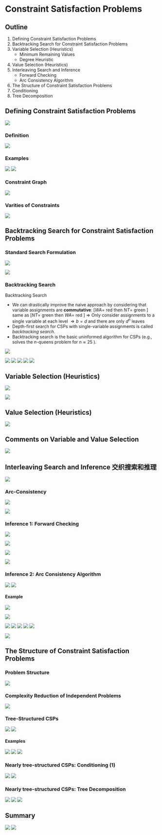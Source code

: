 # Constraint Satisfaction Problems

## Outline

1. Defining Constraint Satisfaction Problems
2. Backtracking Search for Constraint Satisfaction Problems
3. Variable Selection (Heuristics)
	- Minimum Remaining Values
	- Degree Heuristic
4. Value Selection (Heuristics)
5. Interleaving Search and Inference
	- Forward Checking
	- Arc Consistency Algorithm
6. The Structure of Constraint Satisfaction Problems
7. Conditioning
8. Tree Decomposition

## Defining Constraint Satisfaction Problems

![](https://i.imgur.com/aivdM06.png)

### Definition
![](https://i.imgur.com/VgsHe8b.png)



### Examples
![](https://i.imgur.com/CHfN8xp.png)
![](https://i.imgur.com/upvJLOi.png)



### Constraint Graph

![](https://i.imgur.com/A7m8xZN.png)


### Varities of Constraints
![](https://i.imgur.com/HDEKgGa.png)



## Backtracking Search for Constraint Satisfaction Problems

### Standard Search Formulation

![](https://i.imgur.com/QkAHwoo.png)

![](https://i.imgur.com/noQrPgd.png)

### Backtracking Search
Backtracking Search

- We can drastically improve the naive approach by considering that variable assignments are **commutative**:
$[W A=$ red then $N T=$ green $]$ same as $[N T=$ green then $W A=$ red $]$
$\Rightarrow$ Only consider assignments to a single variable at each level
$\Rightarrow b=d$ and there are only $d^n$ leaves
- Depth-first search for CSPs with single-variable assignments is called *backtracking search*.
- Backtracking search is the basic uninformed algorithm for CSPs (e.g., solves the $n$-queens problem for $n \approx 25$ ).

![](https://i.imgur.com/4i4ghiX.png)

![](https://i.imgur.com/EHPm6eG.png)
![](https://i.imgur.com/JYnRDB5.png)
![](https://i.imgur.com/vGG4rJQ.png)
![](https://i.imgur.com/WvmK6JO.png)
![](https://i.imgur.com/m4ZG26v.png)


## Variable Selection (Heuristics)
![](https://i.imgur.com/uCv3xZW.png)

![](https://i.imgur.com/655LXBR.png)




## Value Selection (Heuristics)

![](https://i.imgur.com/W5VSEDK.png)

## Comments on Variable and Value Selection

![](https://i.imgur.com/8EK1szp.png)



## Interleaving Search and Inference 交织搜索和推理

![](https://i.imgur.com/2oveye9.png)

### Arc-Consistency

![](https://i.imgur.com/kKDTHUv.png)

![](https://i.imgur.com/QLLQPOe.png)

### Inference 1: Forward Checking
![](https://i.imgur.com/fCVxRVT.png)

![](https://i.imgur.com/m8VjY4G.png)

![](https://i.imgur.com/wTPuuY5.png)


![](https://i.imgur.com/qEio8bn.png)


### Inference 2: Arc Consistency Algorithm
![](https://i.imgur.com/5RomWQf.png)
![](https://i.imgur.com/m4qo8qn.png)

#### Example 

![](https://i.imgur.com/M3ZeqDy.png)

![](https://i.imgur.com/aIzt0uB.png)

![](https://i.imgur.com/EnD7yao.png)
![](https://i.imgur.com/AxjBCah.png)
![](https://i.imgur.com/s88Kumu.png)
![](https://i.imgur.com/dBpsXvS.png)
![](https://i.imgur.com/CRkq7LO.png)

![](https://i.imgur.com/PQ295xj.png)




## The Structure of Constraint Satisfaction Problems

### Problem Structure 

![](https://i.imgur.com/gekMvND.png)

### Complexity Reduction of Independent Problems
![](https://i.imgur.com/SFcgN8m.png)

### Tree-Structured CSPs
![](https://i.imgur.com/MA38lTl.png)
![](https://i.imgur.com/zA01LZB.png)

#### Examples
![](https://i.imgur.com/NK7NPis.png)
![](https://i.imgur.com/MvNQGlF.png)
![](https://i.imgur.com/EsuIqMV.png)

### Nearly tree-structured CSPs: Conditioning (1)
![](https://i.imgur.com/4znhObq.png)
![](https://i.imgur.com/YyMlZW4.png)






### Nearly tree-structured CSPs: Tree Decomposition

![](https://i.imgur.com/3QPEcqg.png)
![](https://i.imgur.com/Zk0jQsQ.png)
![](https://i.imgur.com/xOZ1ihu.png)


## Summary
![](https://i.imgur.com/ic85D5F.png)
![](https://i.imgur.com/JfPmBuw.png)
